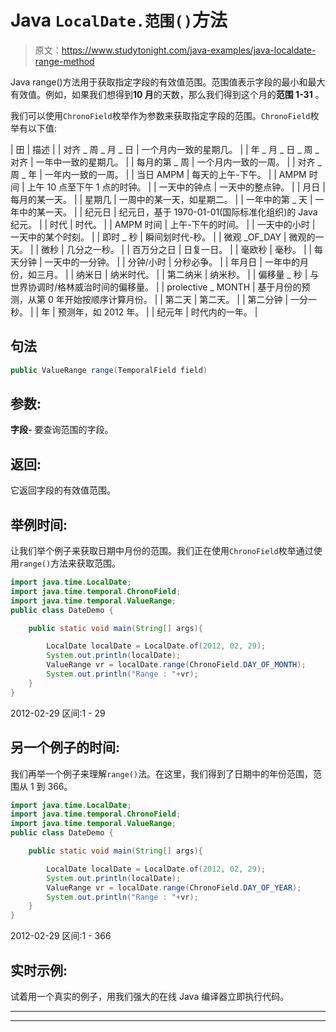 # Java `LocalDate.范围()`方法

> 原文：<https://www.studytonight.com/java-examples/java-localdate-range-method>

Java range()方法用于获取指定字段的有效值范围。范围值表示字段的最小和最大有效值。例如，如果我们想得到**10 月**的天数，那么我们得到这个月的**范围 1-31** 。

我们可以使用`ChronoField`枚举作为参数来获取指定字段的范围。`ChronoField`枚举有以下值:

| 田 | 描述 |
| 对齐 _ 周 _ 月 _ 日 | 一个月内一致的星期几。 |
| 年 _ 月 _ 日 _ 周 _ 对齐 | 一年中一致的星期几。 |
| 每月的第 _ 周 | 一个月内一致的一周。 |
| 对齐 _ 周 _ 年 | 一年内一致的一周。 |
| 当日 AMPM | 每天的上午-下午。 |
| AMPM 时间 | 上午 10 点至下午 1 点的时钟。 |
| 一天中的钟点 | 一天中的整点钟。 |
| 月日 | 每月的某一天。 |
| 星期几 | 一周中的某一天，如星期二。 |
| 一年中的第 _ 天 | 一年中的某一天。 |
| 纪元日 | 纪元日，基于 1970-01-01(国际标准化组织)的 Java 纪元。 |
| 时代 | 时代。 |
| AMPM 时间 | 上午-下午的时间。 |
| 一天中的小时 | 一天中的某个时刻。 |
| 即时 _ 秒 | 瞬间划时代-秒。 |
| 微观 _OF_DAY | 微观的一天。 |
| 微秒 | 几分之一秒。 |
| 百万分之日 | 日复一日。 |
| 毫欧秒 | 毫秒。 |
| 每天分钟 | 一天中的一分钟。 |
| 分钟/小时 | 分秒必争。 |
| 年月日 | 一年中的月份，如三月。 |
| 纳米日 | 纳米时代。 |
| 第二纳米 | 纳米秒。 |
| 偏移量 _ 秒 | 与世界协调时/格林威治时间的偏移量。 |
| prolective _ MONTH | 基于月份的预测，从第 0 年开始按顺序计算月份。 |
| 第二天 | 第二天。 |
| 第二分钟 | 一分一秒。 |
| 年 | 预测年，如 2012 年。 |
| 纪元年 | 时代内的一年。 |

## 句法

```java
public ValueRange range(TemporalField field)
```

## 参数:

**字段-** 要查询范围的字段。

## 返回:

它返回字段的有效值范围。

## 举例时间:

让我们举个例子来获取日期中月份的范围。我们正在使用`ChronoField`枚举通过使用`range()`方法来获取范围。

```java
import java.time.LocalDate;
import java.time.temporal.ChronoField;
import java.time.temporal.ValueRange; 
public class DateDemo {

	public static void main(String[] args){  

		LocalDate localDate = LocalDate.of(2012, 02, 29);
		System.out.println(localDate);
		ValueRange vr = localDate.range(ChronoField.DAY_OF_MONTH);
		System.out.println("Range : "+vr);
	}
}
```

2012-02-29
区间:1 - 29

## 另一个例子的时间:

我们再举一个例子来理解`range()`法。在这里，我们得到了日期中的年份范围，范围从 1 到 366。

```java
import java.time.LocalDate;
import java.time.temporal.ChronoField;
import java.time.temporal.ValueRange; 
public class DateDemo {

	public static void main(String[] args){  

		LocalDate localDate = LocalDate.of(2012, 02, 29);
		System.out.println(localDate);
		ValueRange vr = localDate.range(ChronoField.DAY_OF_YEAR);
		System.out.println("Range : "+vr);
	}
}
```

2012-02-29
区间:1 - 366

## 实时示例:

试着用一个真实的例子，用我们强大的在线 Java 编译器立即执行代码。

* * *

* * *